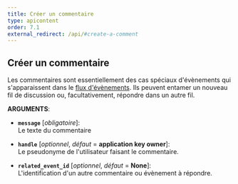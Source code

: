 ```yaml
---
title: Créer un commentaire
type: apicontent
order: 7.1
external_redirect: /api/#create-a-comment
---
```


## Créer un commentaire
Les commentaires sont essentiellement des cas spéciaux d'évènements qui s'apparaissent dans le [flux d'évènements][1]. Ils peuvent entamer un nouveau fil de discussion ou, facultativement, répondre dans un autre fil.

**ARGUMENTS**:

* **`message`** [*obligatoire*]:  
  Le texte du commentaire

* **`handle`** [*optionnel*, *défaut* = **application key owner**]:  
    Le pseudonyme de l'utilisateur faisant le commentaire.

* **`related_event_id`** [*optionnel*, *défaut* = **None**]:  
    L'identification d'un autre commentaire ou évènement à répondre.

[1]: /graphing/event_stream
